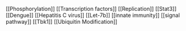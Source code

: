 [[Phosphorylation]]
[[Transcription factors]]
[[Replication]]
[[Stat3]]
[[Dengue]]
[[Hepatitis C virus]]
[[Let-7b]]
[[innate immunity]]
[[signal pathway]]
[[Tbk1]]
[[Ubiquitin Modification]]
